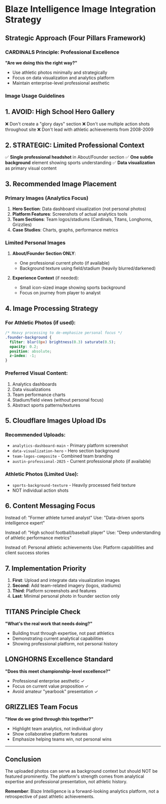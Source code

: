 # Blaze Intelligence Image Integration Strategy

## Strategic Approach (Four Pillars Framework)

### CARDINALS Principle: Professional Excellence
**"Are we doing this the right way?"**
- Use athletic photos minimally and strategically
- Focus on data visualization and analytics platform
- Maintain enterprise-level professional aesthetic

### Image Usage Guidelines

## 1. AVOID: High School Hero Gallery
❌ Don't create a "glory days" section
❌ Don't use multiple action shots throughout site
❌ Don't lead with athletic achievements from 2008-2009

## 2. STRATEGIC: Limited Professional Context
✅ **Single professional headshot** in About/Founder section
✅ **One subtle background** element showing sports understanding
✅ **Data visualization** as primary visual content

## 3. Recommended Image Placement

### Primary Images (Analytics Focus)
1. **Hero Section**: Data dashboard visualization (not personal photos)
2. **Platform Features**: Screenshots of actual analytics tools
3. **Team Sections**: Team logos/stadiums (Cardinals, Titans, Longhorns, Grizzlies)
4. **Case Studies**: Charts, graphs, performance metrics

### Limited Personal Images
1. **About/Founder Section ONLY**:
   - One professional current photo (if available)
   - Background texture using field/stadium (heavily blurred/darkened)
   
2. **Experience Context** (if needed):
   - Small icon-sized image showing sports background
   - Focus on journey from player to analyst

## 4. Image Processing Strategy

### For Athletic Photos (if used):
```css
/* Heavy processing to de-emphasize personal focus */
.founder-background {
  filter: blur(8px) brightness(0.3) saturate(0.5);
  opacity: 0.2;
  position: absolute;
  z-index: -1;
}
```

### Preferred Visual Content:
1. Analytics dashboards
2. Data visualizations
3. Team performance charts
4. Stadium/field views (without personal focus)
5. Abstract sports patterns/textures

## 5. Cloudflare Images Upload IDs

### Recommended Uploads:
- `analytics-dashboard-main` - Primary platform screenshot
- `data-visualization-hero` - Hero section background
- `team-logos-composite` - Combined team branding
- `austin-professional-2025` - Current professional photo (if available)

### Athletic Photos (Limited Use):
- `sports-background-texture` - Heavily processed field texture
- NOT individual action shots

## 6. Content Messaging Focus

Instead of: "Former athlete turned analyst"
Use: "Data-driven sports intelligence expert"

Instead of: "High school football/baseball player"
Use: "Deep understanding of athletic performance metrics"

Instead of: Personal athletic achievements
Use: Platform capabilities and client success stories

## 7. Implementation Priority

1. **First**: Upload and integrate data visualization images
2. **Second**: Add team-related imagery (logos, stadiums)
3. **Third**: Platform screenshots and features
4. **Last**: Minimal personal photo in founder section only

## TITANS Principle Check
**"What's the real work that needs doing?"**
- Building trust through expertise, not past athletics
- Demonstrating current analytical capabilities
- Showing professional platform, not personal history

## LONGHORNS Excellence Standard
**"Does this meet championship-level excellence?"**
- Professional enterprise aesthetic ✓
- Focus on current value proposition ✓
- Avoid amateur "yearbook" presentation ✓

## GRIZZLIES Team Focus
**"How do we grind through this together?"**
- Highlight team analytics, not individual glory
- Show collaborative platform features
- Emphasize helping teams win, not personal wins

---

## Conclusion
The uploaded photos can serve as background context but should NOT be featured prominently. The platform's strength comes from analytical expertise and professional presentation, not athletic history.

**Remember**: Blaze Intelligence is a forward-looking analytics platform, not a retrospective of past athletic achievements.